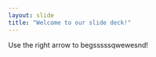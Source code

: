 ```yaml
---
layout: slide
title: "Welcome to our slide deck!"
---
```


Use the right arrow to begsssssqwewesnd!
